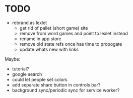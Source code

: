 # TODO

- rebrand as lexlet
  - get rid of pallet (short game) site
  - remove from word games and point to lexlet instead
  - rename in app store
  - remove old state refs once has time to propogate
  - update whats new with links

Maybe:

- tutorial?
- google search
- could let people set colors
- add separate share button in controls bar?
- background sync/periodic sync for service worker?
